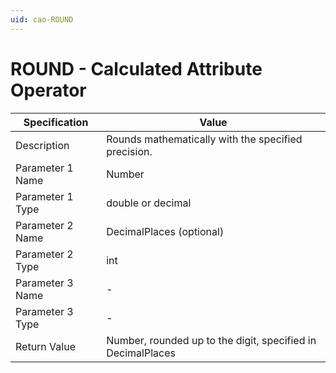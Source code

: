 ```yaml
---
uid: cao-ROUND
---
```


# ROUND - Calculated Attribute Operator

| Specification         | Value                                                        |
| --------------------- | ------------------------------------------------------------ |
| Description           | Rounds mathematically with the specified precision.           |
| Parameter 1 Name      | Number                                                       |
| Parameter 1 Type      | double or decimal                                |
| Parameter 2 Name      | DecimalPlaces (optional)                                                           |
| Parameter 2 Type      | int                                                           |
| Parameter 3 Name      | -                                                            |
| Parameter 3 Type      | -                                                            |
| Return Value          | Number, rounded up to the digit, specified in DecimalPlaces                                                         |
